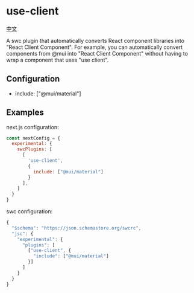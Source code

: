 # use-client
[中文](https://github.com/coder-xiaotian/swc-useclient/blob/main/README-ZH.md)

A swc plugin that automatically converts React component libraries into "React Client Component". For example, you can automatically convert components from @mui into "React Client Component" without having to wrap a component that uses "use client".

## Configuration
+ include: ["@mui/material"]

## Examples
next.js configuration:
```js
const nextConfig = {
  experimental: {
    swcPlugins: [
      [
        'use-client',
        {
          include: ["@mui/material"]
        }
      ],
    ]
  }
}
```

swc configuration:
```js
{
  "$schema": "https://json.schemastore.org/swcrc",
  "jsc": {
    "experimental": {
      "plugins": [
        ["use-client", {
          "include": ["@mui/material"]
        }]
      ]
    }
  }
}
```

